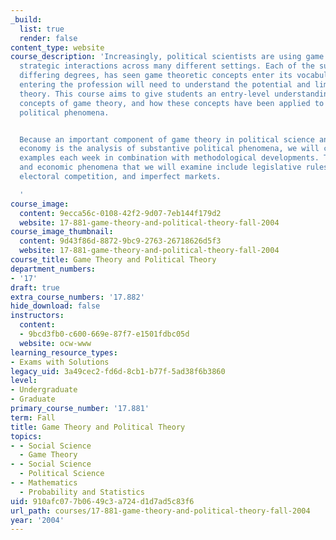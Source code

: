 ```yaml
---
_build:
  list: true
  render: false
content_type: website
course_description: 'Increasingly, political scientists are using game theory to analyze
  strategic interactions across many different settings. Each of the sub-fields, to
  differing degrees, has seen game theoretic concepts enter its vocabulary, and students
  entering the profession will need to understand the potential and limits of game
  theory. This course aims to give students an entry-level understanding of the basic
  concepts of game theory, and how these concepts have been applied to the study of
  political phenomena.


  Because an important component of game theory in political science and political
  economy is the analysis of substantive political phenomena, we will cover illustrative
  examples each week in combination with methodological developments. The political
  and economic phenomena that we will examine include legislative rules, nuclear deterrence,
  electoral competition, and imperfect markets.

  '
course_image:
  content: 9ecca56c-0108-42f2-9d07-7eb144f179d2
  website: 17-881-game-theory-and-political-theory-fall-2004
course_image_thumbnail:
  content: 9d43f86d-8872-9bc9-2763-26718626d5f3
  website: 17-881-game-theory-and-political-theory-fall-2004
course_title: Game Theory and Political Theory
department_numbers:
- '17'
draft: true
extra_course_numbers: '17.882'
hide_download: false
instructors:
  content:
  - 9bcd3fb0-c600-669e-87f7-e1501fdbc05d
  website: ocw-www
learning_resource_types:
- Exams with Solutions
legacy_uid: 3a49cec2-fd6d-8cb1-b77f-5ad38f6b3860
level:
- Undergraduate
- Graduate
primary_course_number: '17.881'
term: Fall
title: Game Theory and Political Theory
topics:
- - Social Science
  - Game Theory
- - Social Science
  - Political Science
- - Mathematics
  - Probability and Statistics
uid: 910afc07-7b06-49c3-a724-d1d7ad5c83f6
url_path: courses/17-881-game-theory-and-political-theory-fall-2004
year: '2004'
---
```

